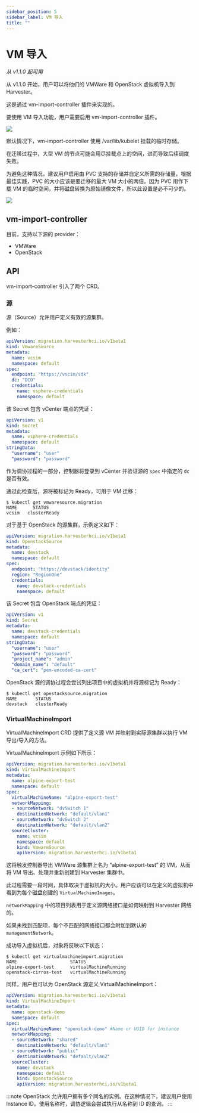 ```yaml
---
sidebar_position: 5
sidebar_label: VM 导入
title: ""
---
```


# VM 导入
_从 v1.1.0 起可用_

从 v1.1.0 开始，用户可以将他们的 VMWare 和 OpenStack 虚拟机导入到 Harvester。

这是通过 vm-import-controller 插件来实现的。

要使用 VM 导入功能，用户需要启用 vm-import-controller 插件。

![](/img/v1.1/vm-import-controller/EnableAddon.png)

默认情况下，vm-import-controller 使用 /var/lib/kubelet 挂载的临时存储。

在迁移过程中，大型 VM 的节点可能会用尽挂载点上的空间，进而导致后续调度失败。

为避免这种情况，建议用户启用由 PVC 支持的存储并自定义所需的存储量。根据最佳实践，PVC 的大小应该是要迁移的最大 VM 大小的两倍。因为 PVC 用作下载 VM 的临时空间，并将磁盘转换为原始镜像文件，所以此设置是必不可少的。

![](/img/v1.1/vm-import-controller/ConfigureAddon.png)

## vm-import-controller

目前，支持以下源的 provider：
* VMWare
* OpenStack

## API
vm-import-controller 引入了两个 CRD。

### 源
源（Source）允许用户定义有效的源集群。

例如：

```yaml
apiVersion: migration.harvesterhci.io/v1beta1
kind: VmwareSource
metadata:
  name: vcsim
  namespace: default
spec:
  endpoint: "https://vscim/sdk"
  dc: "DCO"
  credentials:
    name: vsphere-credentials
    namespace: default
```

该 Secret 包含 vCenter 端点的凭证：

```yaml
apiVersion: v1
kind: Secret
metadata:
  name: vsphere-credentials
  namespace: default
stringData:
  "username": "user"
  "password": "password"
```

作为调协过程的一部分，控制器将登录到 vCenter 并验证源的 `spec` 中指定的 `dc` 是否有效。

通过此检查后，源将被标记为 Ready，可用于 VM 迁移：

```shell
$ kubectl get vmwaresource.migration
NAME      STATUS
vcsim   clusterReady
```

对于基于 OpenStack 的源集群，示例定义如下：

```yaml
apiVersion: migration.harvesterhci.io/v1beta1
kind: OpenstackSource
metadata:
  name: devstack
  namespace: default
spec:
  endpoint: "https://devstack/identity"
  region: "RegionOne"
  credentials:
    name: devstack-credentials
    namespace: default
```

该 Secret 包含 OpenStack 端点的凭证：

```yaml
apiVersion: v1
kind: Secret
metadata:
  name: devstack-credentials
  namespace: default
stringData:
  "username": "user"
  "password": "password"
  "project_name": "admin"
  "domain_name": "default"
  "ca_cert": "pem-encoded-ca-cert"
```

OpenStack 源的调协过程会尝试列出项目中的虚拟机并将源标记为 Ready：

```shell
$ kubectl get opestacksource.migration
NAME       STATUS
devstack   clusterReady
```

### VirtualMachineImport
VirtualMachineImport CRD 提供了定义源 VM 并映射到实际源集群以执行 VM 导出/导入的方法。

VirtualMachineImport 示例如下所示：

```yaml
apiVersion: migration.harvesterhci.io/v1beta1
kind: VirtualMachineImport
metadata:
  name: alpine-export-test
  namespace: default
spec:
  virtualMachineName: "alpine-export-test"
  networkMapping:
  - sourceNetwork: "dvSwitch 1"
    destinationNetwork: "default/vlan1"
  - sourceNetwork: "dvSwitch 2"
    destinationNetwork: "default/vlan2"
  sourceCluster:
    name: vcsim
    namespace: default
    kind: VmwareSource
    apiVersion: migration.harvesterhci.io/v1beta1
```

这将触发控制器导出 VMWare 源集群上名为 “alpine-export-test” 的 VM，从而将 VM 导出、处理并重新创建到 Harvester 集群中。

此过程需要一段时间，具体取决于虚拟机的大小。用户应该可以在定义的虚拟机中看到为每个磁盘创建的 `VirtualMachineImages`。

`networkMapping` 中的项目列表用于定义源网络接口是如何映射到 Harvester 网络的。

如果未找到匹配项，每个不匹配的网络接口都会附加到默认的 `managementNetwork`。

成功导入虚拟机后，对象将反映以下状态：

```shell
$ kubectl get virtualmachineimport.migration
NAME                    STATUS
alpine-export-test      virtualMachineRunning
openstack-cirros-test   virtualMachineRunning

```

同样，用户也可以为 OpenStack 源定义 VirtualMachineImport：

```yaml
apiVersion: migration.harvesterhci.io/v1beta1
kind: VirtualMachineImport
metadata:
  name: openstack-demo
  namespace: default
spec:
  virtualMachineName: "openstack-demo" #Name or UUID for instance
  networkMapping:
  - sourceNetwork: "shared"
    destinationNetwork: "default/vlan1"
  - sourceNetwork: "public"
    destinationNetwork: "default/vlan2"
  sourceCluster:
    name: devstack
    namespace: default
    kind: OpenstackSource
    apiVersion: migration.harvesterhci.io/v1beta1
```

:::note
OpenStack 允许用户拥有多个同名的实例。在这种情况下，建议用户使用 Instance ID。使用名称时，调协逻辑会尝试执行从名称到 ID 的查询。
:::